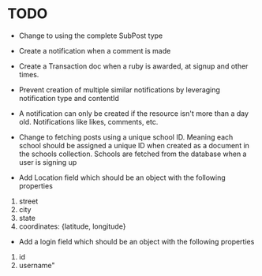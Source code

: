 # TODO

- Change to using the complete SubPost type
- Create a notification when a comment is made
- Create a Transaction doc when a ruby is awarded, at signup and other times.
- Prevent creation of multiple similar notifications by leveraging
  notification type and contentId
- A notification can only be created if the resource isn't more than
  a day old. Notifications like likes, comments, etc.
- Change to fetching posts using a unique school ID. Meaning
  each school should be assigned a unique ID when created
  as a document in the schools collection. Schools are fetched from the
  database when a user is signing up

- Add Location field which should be an object with the following properties

1. street
2. city
3. state
4. coordinates: {latitude, longitude}

- Add a login field which should be an object with the following properties

1. id
2. username"
